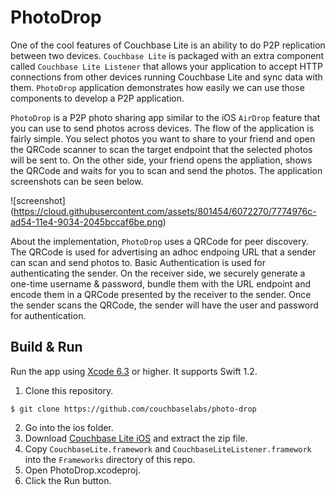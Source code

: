 PhotoDrop
=============

One of the cool features of Couchbase Lite is an ability to do P2P replication between two devices. `Couchbase Lite` is packaged with an extra component called `Couchbase Lite Listener` that allows your application to accept HTTP connections from other devices running Couchbase Lite and sync data with them. `PhotoDrop` application demonstrates how easily we can use those components to develop a P2P application.

`PhotoDrop` is a P2P photo sharing app similar to the iOS `AirDrop` feature that you can use to send photos across devices. The flow of the application is fairly simple. You select photos you want to share to your friend and open the QRCode scanner to scan the target endpoint that the selected photos will be sent to. On the other side, your friend opens the appliation, shows the QRCode and waits for you to scan and send the photos. The application screenshots can be seen below.

![screenshot] (https://cloud.githubusercontent.com/assets/801454/6072270/7774976c-ad54-11e4-9034-2045bccaf6be.png)

About the implementation, `PhotoDrop` uses a QRCode for peer discovery. The QRCode is used for advertising an adhoc endpoing URL that a sender can scan and send photos to. Basic Authentication is used for authenticating the sender. On the receiver side, we securely generate a one-time username & password, bundle them with the URL endpoint and encode them in a QRCode presented by the receiver to the sender. Once the sender scans the QRCode, the sender will have the user and password for authentication.

## Build & Run

Run the app using [Xcode 6.3](https://developer.apple.com/xcode/downloads/) or higher. It supports Swift 1.2.

1. Clone this repository.

 ```
 $ git clone https://github.com/couchbaselabs/photo-drop
 ```
2. Go into the ios folder.
3. Download [Couchbase Lite iOS][CBL_DOWNLOAD] and extract the zip file.
4. Copy `CouchbaseLite.framework` and `CouchbaseLiteListener.framework` into the `Frameworks` directory of this repo.
5. Open PhotoDrop.xcodeproj.
6. Click the Run button.

[CBL_DOWNLOAD]: http://www.couchbase.com/nosql-databases/downloads#Couchbase_Mobile

